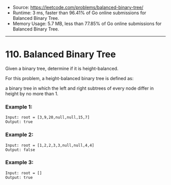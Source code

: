 - Source: https://leetcode.com/problems/balanced-binary-tree/
- Runtime: 3 ms, faster than 96.41% of Go online submissions for Balanced Binary Tree.
- Memory Usage: 5.7 MB, less than 77.85% of Go online submissions for Balanced Binary Tree.
---
# 110. Balanced Binary Tree

Given a binary tree, determine if it is height-balanced.

For this problem, a height-balanced binary tree is defined as:

a binary tree in which the left and right subtrees of every node differ in height by no more than 1.

### Example 1:

```
Input: root = [3,9,20,null,null,15,7]
Output: true
```


### Example 2:

```
Input: root = [1,2,2,3,3,null,null,4,4]
Output: false
```


### Example 3:

```
Input: root = []
Output: true
```
